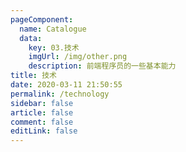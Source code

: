 ```yaml
---
pageComponent: 
  name: Catalogue
  data: 
    key: 03.技术
    imgUrl: /img/other.png
    description: 前端程序员的一些基本能力
title: 技术
date: 2020-03-11 21:50:55
permalink: /technology
sidebar: false
article: false
comment: false
editLink: false
---
```

